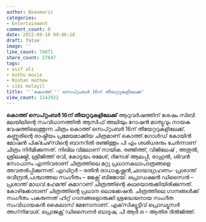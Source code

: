 ```yaml
---
author: Beaumaris
categories:
- Entertainment
comment_count: 0
date: 2022-09-10 09:46:28
draft: false
image: ''
like_count: 74071
share_count: 27647
tags:
- asif ali
- kothu movie
- Roshan mathew
- sibi malayil
title: '''കൊത്ത് '' സെപ്റ്റംബർ 16ന് തീയറ്ററുകളിലേക്ക്'
view_count: 1142922
---
```


**കൊത്ത് സെപ്റ്റംബർ 16ന് തീയറ്ററുകളിലേക്ക്** ആറുവർഷത്തിന് ശേഷം സിബി മലയിലിന്റെ സംവിധാനത്തില്‍ ആസിഫ് അലിയും റോഷൻ മാത്യുവും നായക വേഷത്തിലെത്തുന്ന ചിത്രം കൊത്ത് സെപ്റ്റംബർ 16ന് തീയേറ്ററുകളിലേക്ക്. കണ്ണൂരിന്റെ രാഷ്ട്രീയം പ്രമേയമാക്കിയ ചിത്രമാണ് കൊത്ത്.ഗോള്‍ഡ് കോയിന്‍ മോഷന്‍ പിക്‌ചേഴ്‌സിന്റെ ബാനറില്‍ രഞ്ജിത്തും പി എം ശശിധരനും ചേർന്നാണ് ചിത്രം നിര്‍മിക്കുന്നത്. നിഖില വിമലാണ് നായിക. രഞ്ജിത്ത്, വിജിലേഷ് , അതുല്‍, ശ്രീലക്ഷ്മി, ശ്രീജിത്ത്‌ രവി, കോട്ടയം രമേശ്‌, ദിനേശ് ആലപ്പി, രാഹുൽ, ശിവൻ സോപാനം എന്നിവരാണ് ചിത്രത്തിലെ മറ്റു പ്രധാനകഥാപാത്രങ്ങളെ അവതരിപ്പിക്കുന്നത്. എഡിറ്റർ – രതിൻ രാധാകൃഷ്ണൻ,ഛായാഗ്രഹണം- പ്രശാന്ത് രവീന്ദ്രൻ,പശ്ചാത്തല സംഗീതം – ജേക്സ് ബിജോയ്. പ്രൊഡക്ഷൻ ഡിസൈൻ – പ്രശാന്ത് മാധവ്.ഹേമന്ത് കുമാറാണ് ചിത്രത്തിന്റെ കഥയൊരുക്കിയിരിക്കുന്നത്. കോഴിക്കോടാണ് ചിത്രത്തിന്റെ പ്രധാന ലൊക്കേഷന്‍. ചിത്രത്തിലെ ഗാനങ്ങള്‍ക്ക് സംഗീതം പകരുന്നത് ഹിറ്റ് ഗാനങ്ങളൊരുക്കി ശ്രദ്ധേയനായ സംഗീത സംവിധായകന്‍ കൈലാസ് മേനോനാണ്. എക്‌സിക്യൂട്ടീവ് പ്രൊഡ്യൂസര്‍ അഗ്‌നിവേശ്. പ്രൊജക്റ്റ് ഡിസൈനര്‍ ബാദുഷ, പി ആര്‍ ഒ – ആതിര ദില്‍ജിത്ത്.